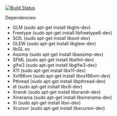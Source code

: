 [![Build Status](https://travis-ci.org/jonathanbuchanan/Sunglasses.svg?branch=master)](https://travis-ci.org/jonathanbuchanan/Sunglasses)

Dependencies:

* GLM (sudo apt-get install libglm-dev)
* Freetype (sudo apt-get install libfreetype6-dev)
* SOIL (sudo apt-get install libsoil-dev)
* GLEW (sudo apt-get install libglew-dev)
* libGL.so
* Assimp (sudo apt-get install libassimp-dev)
* SFML (sudo apt-get install libsfml-dev)
* glfw3 (sudo apt-get install libglfw3-dev)
* X11 (sudo apt-get install libx11-dev)
* Xxf86vm (sudo apt-get install libxxf86vm-dev)
* Pthread (sudo apt-get install libpthread-dev)
* dl (sudo apt-get install libc6-dev)
* Xrandr (sudo apt-get install libxrandr-dev)
* Xinerama (sudo apt-get install libxinerama-dev)
* Xi (sudo apt-get install libxi-dev)
* Xcursor (sudo apt-get install libxcursor-dev)
